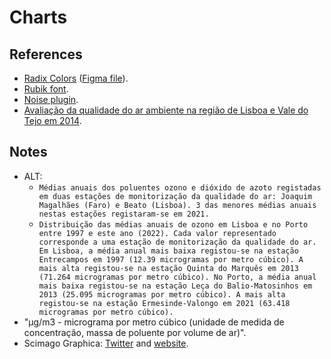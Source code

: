 # Charts

## References

- [Radix Colors](https://www.radix-ui.com/colors) ([Figma file](https://www.figma.com/community/file/994698110592965750)).
- [Rubik font](https://fonts.google.com/specimen/Rubik).
- [Noise plugin](https://www.figma.com/community/plugin/752558325552095625/Noise).
- [Avaliação da qualidade do ar ambiente na região de Lisboa e Vale do Tejo em 2014](http://www.ccdr-lvt.pt/files/96981cbb953c4f4db4dacd13c375b5d4931a9be1.pdf).

## Notes

- ALT:
  - `Médias anuais dos poluentes ozono e dióxido de azoto registadas em duas estações de monitorização da qualidade do ar: Joaquim Magalhães (Faro) e Beato (Lisboa). 3 das menores médias anuais nestas estações registaram-se em 2021.`
  - `Distribuição das médias anuais de ozono em Lisboa e no Porto entre 1997 e este ano (2022). Cada valor representado corresponde a uma estação de monitorização da qualidade do ar. Em Lisboa, a média anual mais baixa registou-se na estação Entrecampos em 1997 (12.39 microgramas por metro cúbico). A mais alta registou-se na estação Quinta do Marquês em 2013 (71.264 microgramas por metro cúbico). No Porto, a média anual mais baixa registou-se na estação Leça do Balio-Matosinhos em 2013 (25.095 microgramas por metro cúbico). A mais alta registou-se na estação Ermesinde-Valongo em 2021 (63.418 microgramas por metro cúbico).`
- "μg/m3 - micrograma por metro cúbico (unidade de medida de concentração, massa de poluente por volume de ar)".
- Scimago Graphica: [Twitter](https://twitter.com/ScimagoGraphica) and [website](https://graphica.app/).
